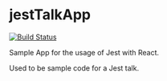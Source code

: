 # jestTalkApp
[![Build Status](https://travis-ci.org/holgergp/jestTalkApp.svg?branch=master)](https://travis-ci.org/holgergp/jestTalkApp)

Sample App for the usage of Jest with React.

Used to be sample code for a Jest talk.

